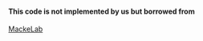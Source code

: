 #### This code is not implemented by us but borrowed from
[MackeLab](https://github.com/mackelab/dg_python)

